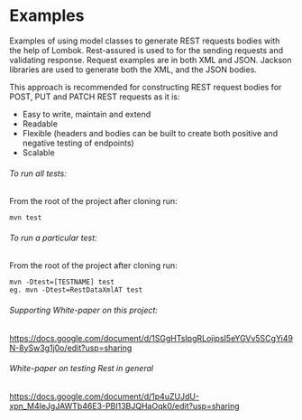 # Examples

Examples of using model classes to generate REST requests bodies with the help of Lombok.
Rest-assured is used to for the sending requests and validating response.
Request examples are in both XML and JSON. Jackson libraries are used to generate both the XML, and the JSON bodies.

This approach is recommended for constructing REST request bodies for POST, PUT and PATCH REST requests as it is:
* Easy to write, maintain and extend
* Readable
* Flexible (headers and bodies can be built to create both positive and negative testing of endpoints)
* Scalable

###### To run all tests:

From the root of the project after cloning run:
    
    mvn test

###### To run a particular test:

From the root of the project after cloning run:

    mvn -Dtest=[TESTNAME] test
    eg. mvn -Dtest=RestDataXmlAT test

###### Supporting White-paper on this project:
https://docs.google.com/document/d/1SGgHTsIpgRLojipsI5eYGVv5SCgYi49N-8ySw3g1j0o/edit?usp=sharing
###### White-paper on testing Rest in general
https://docs.google.com/document/d/1p4uZUJdU-xpn_M4leJgJAWTb46E3-PBI13BJQHaOqk0/edit?usp=sharing
